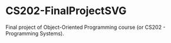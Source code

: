 # CS202-FinalProjectSVG
Final project of Object-Oriented Programming course (or CS202 - Programming Systems).
